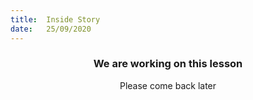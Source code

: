 ```yaml
---
title:  Inside Story
date:   25/09/2020
---
```


### <center>We are working on this lesson</center>
<center>Please come back later</center>
